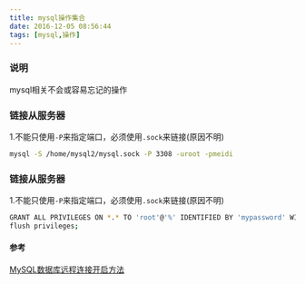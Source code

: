 ```yaml
---
title: mysql操作集合
date: 2016-12-05 08:56:44
tags: [mysql,操作]
---
```

### 说明
mysql相关不会或容易忘记的操作
<!-- more -->
### 链接从服务器
1.不能只使用`-P`来指定端口，必须使用`.sock`来链接(原因不明)
```bash
mysql -S /home/mysql2/mysql.sock -P 3308 -uroot -pmeidi
```

### 链接从服务器
1.不能只使用`-P`来指定端口，必须使用`.sock`来链接(原因不明)
```bash
GRANT ALL PRIVILEGES ON *.* TO 'root'@'%' IDENTIFIED BY 'mypassword' WITH GRANT OPTION;
flush privileges;
```
#### 参考
[MySQL数据库远程连接开启方法](http://www.jb51.net/article/24508.htm)

